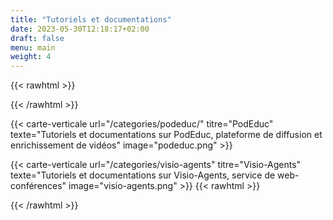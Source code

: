 ```yaml
---
title: "Tutoriels et documentations"
date: 2023-05-30T12:18:17+02:00
draft: false
menu: main
weight: 4
---
```

{{< rawhtml >}}
	<div class="fr-grid-row fr-grid-row--gutters">
{{< /rawhtml >}}

{{< carte-verticale url="/categories/podeduc/" titre="PodEduc" texte="Tutoriels et documentations sur PodEduc, plateforme de diffusion et enrichissement de vidéos" image="podeduc.png"  >}}


{{< carte-verticale url="/categories/visio-agents" titre="Visio-Agents" texte="Tutoriels et documentations sur Visio-Agents, service de web-conférences" image="visio-agents.png"  >}}
{{< rawhtml >}}
</div>
{{< /rawhtml >}}
